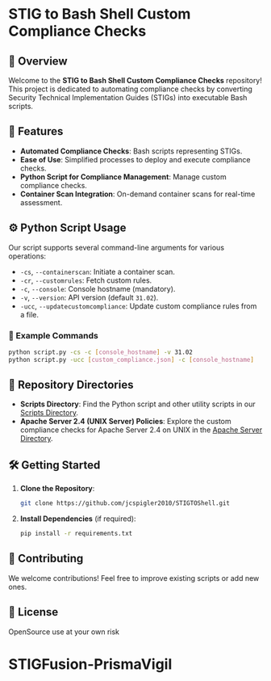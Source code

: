 
# STIG to Bash Shell Custom Compliance Checks

## 🚀 Overview

Welcome to the **STIG to Bash Shell Custom Compliance Checks** repository! This project is dedicated to automating compliance checks by converting Security Technical Implementation Guides (STIGs) into executable Bash scripts.

## 🌟 Features

- **Automated Compliance Checks**: Bash scripts representing STIGs.
- **Ease of Use**: Simplified processes to deploy and execute compliance checks.
- **Python Script for Compliance Management**: Manage custom compliance checks.
- **Container Scan Integration**: On-demand container scans for real-time assessment.

## ⚙️ Python Script Usage

Our script supports several command-line arguments for various operations:

- `-cs`, `--containerscan`: Initiate a container scan.
- `-cr`, `--customrules`: Fetch custom rules.
- `-c`, `--console`: Console hostname (mandatory).
- `-v`, `--version`: API version (default `31.02`).
- `-ucc`, `--updatecustomcompliance`: Update custom compliance rules from a file.

### 📝 Example Commands

```bash
python script.py -cs -c [console_hostname] -v 31.02
python script.py -ucc [custom_compliance.json] -c [console_hostname]
```

## 📂 Repository Directories

- **Scripts Directory**: Find the Python script and other utility scripts in our [Scripts Directory](https://github.com/jcspigler2010/STIGTOShell/tree/main/scripts).
- **Apache Server 2.4 (UNIX Server) Policies**: Explore the custom compliance checks for Apache Server 2.4 on UNIX in the [Apache Server Directory](https://github.com/jcspigler2010/STIGTOShell/tree/main/apache_server_2.4_unix_server).

## 🛠 Getting Started

1. **Clone the Repository**: 
   ```bash
   git clone https://github.com/jcspigler2010/STIGTOShell.git
   ```
   
2. **Install Dependencies** (if required):
   ```bash
   pip install -r requirements.txt
   ```

## 🤝 Contributing

We welcome contributions! Feel free to improve existing scripts or add new ones.

## 📄 License

OpenSource use at your own risk


# STIGFusion-PrismaVigil
